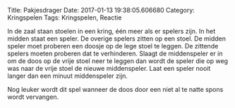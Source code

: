 Title: Pakjesdrager
Date: 2017-01-13 19:38:05.606680
Category: Kringspelen
Tags: Kringspelen, Reactie

In de zaal staan stoelen in een kring, één meer als er spelers zijn. In het midden staat een speler. De overige spelers zitten op een stoel. De midden speler moet proberen een doosje op de lege stoel te leggen. De zittende spelers moeten proberen dat te verhinderen. Slaagt de middenspeler er in om de doos op de vrije stoel neer te leggen dan wordt de speler die op weg was naar de vrije stoel de nieuwe middenspeler. Laat een speler nooit langer dan een minuut middenspeler zijn.

Nog leuker wordt dit spel wanneer de doos door een niet al te natte spons wordt vervangen.